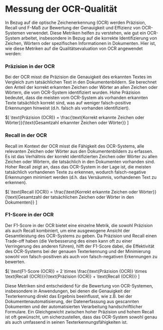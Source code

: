 # Messung der OCR-Qualität

In Bezug auf die optische Zeichenerkennung (OCR) werden Präzision, Recall und F-Maß zur Bewertung der Genauigkeit und Effizienz von OCR-Systemen verwendet. Diese Metriken helfen zu verstehen, wie gut ein OCR-System arbeitet, insbesondere in Bezug auf die korrekte Identifizierung von Zeichen, Wörtern oder spezifischen Informationen in Dokumenten. Hier ist, wie diese Metriken auf die Qualitätsevaluation von OCR angewendet werden:

### Präzision in der OCR
Bei der OCR misst die Präzision die Genauigkeit des erkannten Textes im Vergleich zum tatsächlichen Text in den Dokumentenbildern. Sie berechnet den Anteil der korrekt erkannten Zeichen oder Wörter an allen Zeichen oder Wörtern, die vom OCR-System identifiziert wurden. Hohe Präzision bedeutet, dass die meisten vom OCR-System als vorhanden erkannten Texte tatsächlich korrekt sind, was auf weniger falsch-positive Erkennungen hinweist (d.h. falsch als vorhanden identifiziert).

$\[ \text{Präzision (OCR)} = \frac{\text{Korrekt erkannte Zeichen oder Wörter}}{\text{Gesamtzahl erkannter Zeichen oder Wörter}} \]

### Recall in der OCR
Recall im Kontext der OCR misst die Fähigkeit des OCR-Systems, alle relevanten Zeichen oder Wörter aus den Dokumentenbildern zu erfassen. Es ist das Verhältnis der korrekt identifizierten Zeichen oder Wörter zu allen Zeichen oder Wörtern, die tatsächlich in den Dokumenten vorhanden sind. Hoher Recall zeigt an, dass das OCR-System in der Lage ist, die meisten tatsächlich vorhandenen Texte zu erkennen, wodurch falsch-negative Erkennungen minimiert werden (d.h. das Versäumnis, vorhandenen Text zu erkennen).

$\[ \text{Recall (OCR)} = \frac{\text{Korrekt erkannte Zeichen oder Wörter}}{\text{Gesamtzahl der tatsächlichen Zeichen oder Wörter in den Dokumenten}} \]

### F1-Score in der OCR
Der F1-Score in der OCR bietet eine einzelne Metrik, die sowohl Präzision als auch Recall kombiniert, um eine ausgewogene Ansicht der Gesamtleistung des OCR-Systems zu geben. Da Präzision und Recall einen Trade-off haben (die Verbesserung des einen kann oft zu einer Verringerung des anderen führen), hilft der F1-Score dabei, die Effektivität des OCR-Systems bei der genauen Texterkennung und der Minimierung sowohl von falsch-positiven als auch von falsch-negativen Erkennungen zu bewerten.

$\[ \text{F1-Score (OCR)} = 2 \times \frac{\text{Präzision (OCR)} \times \text{Recall (OCR)}}{\text{Präzision (OCR)} + \text{Recall (OCR)}} \]

Diese Metriken sind entscheidend für die Bewertung von OCR-Systemen, insbesondere in Anwendungen, bei denen die Genauigkeit der Texterkennung direkt das Ergebnis beeinflusst, wie z.B. bei der Dokumentenautomatisierung, der Datenerfassung aus gescannten Dokumenten und der automatisierten Verarbeitung handschriftlicher Formulare. Ein Gleichgewicht zwischen hoher Präzision und hohem Recall ist oft gewünscht, um sicherzustellen, dass das OCR-System sowohl genau als auch umfassend in seinen Texterkennungsfähigkeiten ist.